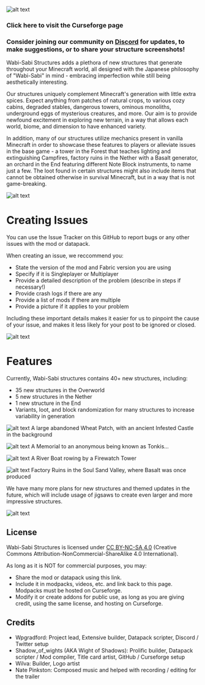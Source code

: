 ![alt text](https://i.imgur.com/1EiT59N.png)
### Click here to visit the Curseforge page
### Consider joining our community on [Discord](https://discord.gg/xJZbkfPrxJ) for updates, to make suggestions, or to share your structure screenshots!

Wabi-Sabi Structures adds a plethora of new structures that generate throughout your Minecraft world, all designed with the Japanese philosophy of "Wabi-Sabi" in mind - embracing imperfection while still being aesthetically interesting.

Our structures uniquely complement Minecraft's generation with little extra spices. Expect anything from patches of natural crops, to various cozy cabins, degraded stables, dangerous towers, ominous monoliths, underground eggs of mysterious creatures, and more. Our aim is to provide newfound excitement in exploring new terrain, in a way that allows each world, biome, and dimension to have enhanced variety.

In addition, many of our structures utilize mechanics present in vanilla Minecraft in order to showcase these features to players or alleviate issues in the base game - a tower in the Forest that teaches lighting and extinguishing Campfires, factory ruins in the Nether with a Basalt generator, an orchard in the End featuring different Note Block instruments, to name just a few. The loot found in certain structures might also include items that cannot be obtained otherwise in survival Minecraft, but in a way that is not game-breaking.

![alt text](https://i.imgur.com/vrvJdLE.png)

# Creating Issues
You can use the Issue Tracker on this GitHub to report bugs or any other issues with the mod or datapack.

When creating an issue, we reccommend you:
  - State the version of the mod and Fabric version you are using
  - Specify if it is Singleplayer or Multiplayer
  - Provide a detailed description of the problem (describe in steps if necessary!)
  - Provide crash logs if there are any
  - Provide a list of mods if there are multiple
  - Provide a picture if it applies to your problem
  
Including these important details makes it easier for us to pinpoint the cause of your issue, and makes it less likely for your post to be ignored or closed.

![alt text](https://i.imgur.com/vrvJdLE.png)

# Features

Currently, Wabi-Sabi structures contains 40+ new structures, including:
  - 35 new structures in the Overworld
  - 5 new structures in the Nether
  - 1 new structure in the End
  - Variants, loot, and block randomization for many structures to increase variability in generation

![alt text](https://i.imgur.com/kjLV81B.jpg)
A large abandoned Wheat Patch, with an ancient Infested Castle in the background

![alt text](https://i.imgur.com/eTnTRsy.png)
A Memorial to an anonymous being known as Tonkis...

![alt text](https://i.imgur.com/4jvwgHu.png)
A River Boat rowing by a Firewatch Tower

![alt text](https://i.imgur.com/vt767Us.png)
Factory Ruins in the Soul Sand Valley, where Basalt was once produced

We have many more plans for new structures and themed updates in the future, which will include usage of jigsaws to create even larger and more impressive structures.

![alt text](https://i.imgur.com/vrvJdLE.png)

## License

Wabi-Sabi Structures is licensed under [CC BY-NC-SA 4.0](https://creativecommons.org/licenses/by-nc-sa/4.0/legalcode) (Creative Commons Attribution-NonCommercial-ShareAlike 4.0 International).

As long as it is NOT for commercial purposes, you may:
  - Share the mod or datapack using this link.
  - Include it in modpacks, videos, etc. and link back to this page. Modpacks must be hosted on Curseforge.
  - Modify it or create addons for public use, as long as you are giving credit, using the same license, and hosting on Curseforge.

## Credits
  - Wpgradford: Project lead, Extensive builder, Datapack scripter, Discord / Twitter setup
  - Shadow_of_wights (AKA Wight of Shadows): Prolific builder, Datapack scripter / Mod compiler, Title card artist, GitHub / Curseforge setup
  - Wilva: Builder, Logo artist
  - Nate Pinkston: Composed music and helped with recording / editing for the trailer
